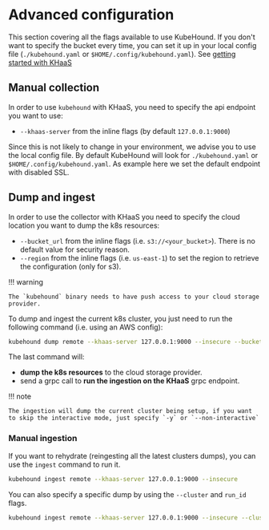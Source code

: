 # Advanced configuration

This section covering all the flags available to use KubeHound. If you don't want to specify the bucket every time, you can set it up in your local config file (`./kubehound.yaml` or `$HOME/.config/kubehound.yaml`). See [getting started with KHaaS](./getting-started.md)

## Manual collection

In order to use `kubehound` with KHaaS, you need to specify the api endpoint you want to use:

- `--khaas-server` from the inline flags (by default `127.0.0.1:9000`)

Since this is not likely to change in your environment, we advise you to use the local config file. By default KubeHound will look for `./kubehound.yaml` or `$HOME/.config/kubehound.yaml`. As example here we set the default endpoint with disabled SSL.

## Dump and ingest

In order to use the collector with KHaaS you need to specify the cloud location you want to dump the k8s resources:

- `--bucket_url` from the inline flags (i.e. `s3://<your_bucket>`). There is no default value for security reason.
- `--region` from the inline flags (i.e. `us-east-1`) to set the region to retrieve the configuration (only for s3).

!!! warning

    The `kubehound` binary needs to have push access to your cloud storage provider.

To dump and ingest the current k8s cluster, you just need to run the following command (i.e. using an AWS config):

```bash
kubehound dump remote --khaas-server 127.0.0.1:9000 --insecure --bucket_url s3://<your_bucket> --region  us-east-1
```

The last command will:

- **dump the k8s resources** to the cloud storage provider.
- send a grpc call to **run the ingestion on the KHaaS** grpc endpoint.

!!! note

    The ingestion will dump the current cluster being setup, if you want to skip the interactive mode, just specify `-y` or `--non-interactive`

### Manual ingestion

If you want to rehydrate (reingesting all the latest clusters dumps), you can use the `ingest` command to run it.

```bash
kubehound ingest remote --khaas-server 127.0.0.1:9000 --insecure
```

You can also specify a specific dump by using the `--cluster` and `run_id` flags.

```bash
kubehound ingest remote --khaas-server 127.0.0.1:9000 --insecure --cluster my-cluster-1 --run_id 01htdgjj34mcmrrksw4bjy2e94
```
